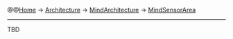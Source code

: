 @@[Home](Home.md) -> [Architecture](Architecture.md) -> [MindArchitecture](MindArchitecture.md) -> [MindSensorArea](MindSensorArea.md)



---


TBD